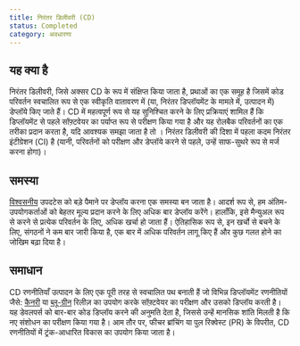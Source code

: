 ```yaml
---
title: निरंतर डिलीवरी (CD)
status: Completed
category: अवधारणा
---
```


## यह क्या है 
निरंतर डिलीवरी, जिसे अक्सर CD के रूप में संक्षिप्त किया जाता है, प्रथाओं का एक समूह है जिसमें कोड परिवर्तन स्वचालित रूप से एक स्वीकृति वातावरण में (या, निरंतर डिप्लॉयमेंट के मामले में, उत्पादन में) डेप्लॉये किए जाते हैं। CD में महत्वपूर्ण रूप से यह सुनिश्चित करने के लिए प्रक्रियाएं शामिल हैं कि डिप्लॉयमेंट से पहले सॉफ़्टवेयर का पर्याप्त रूप से परीक्षण किया गया है और यह रोलबैक परिवर्तनों का एक तरीका प्रदान करता है, यदि आवश्यक समझा जाता है तो । निरंतर डिलीवरी की दिशा में पहला कदम निरंतर इंटीग्रेशन (CI) है (यानी, परिवर्तनों को परीक्षण और डेप्लॉये करने से पहले, उन्हें साफ-सुथरे रूप से मर्ज करना होगा)। 

## समस्या 
[विश्वसनीय](/reliability/) उपदटेस को बड़े पैमाने पर डेप्लॉय करना एक समस्या बन जाता है। आदर्श रूप से, हम अंतिम-उपयोगकर्ताओं को बेहतर मूल्य प्रदान करने के लिए अधिक बार डेप्लॉय करेंगे। हालाँकि, इसे मैन्युअल रूप से करने से प्रत्येक परिवर्तन के लिए, अधिक खर्चा हो जाता हैं। ऐतिहासिक रूप से, इन खर्चो से बचने के लिए, संगठनों ने कम बार जारी किया है, एक बार में अधिक परिवर्तन लागू किए हैं और कुछ गलत होने का जोखिम बढ़ा दिया है।

## समाधान 
CD रणनीतियाँ उत्पादन के लिए एक पूरी तरह से स्वचालित पथ बनाती हैं जो विभिन्न डिप्लॉयमेंट रणनीतियों जैसे: [कैनरी](/canary_deployment/) या [ब्लू-ग्रीन](/blue_green_deployment/) रिलीज़ का उपयोग करके सॉफ़्टवेयर का परीक्षण और उसको डिप्लॉय करती है। यह डेवलपर्स को बार-बार कोड डिप्लॉय करने की अनुमति देता है, जिससे उन्हें मानसिक शांति मिलती है कि नए संशोधन का परीक्षण किया गया है। आम तौर पर, फीचर ब्रांचिंग या पुल रिक्वेस्ट (PR) के विपरीत, CD रणनीतियों में ट्रंक-आधारित विकास का उपयोग किया जाता है।


